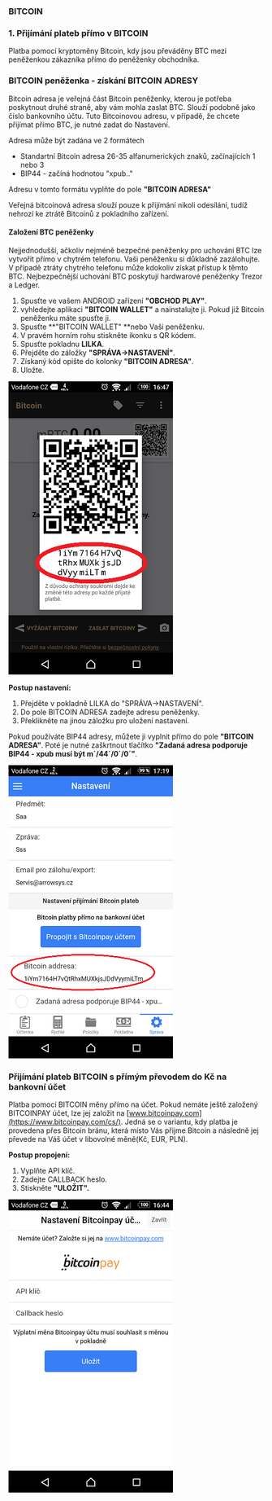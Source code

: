 ### BITCOIN

### 1. Přijímání plateb přímo v BITCOIN

Platba pomocí kryptoměny Bitcoin, kdy jsou převáděny BTC mezi peněženkou zákazníka přímo do peněženky obchodníka. 

### BITCOIN peněženka - získání BITCOIN ADRESY

Bitcoin adresa je veřejná část Bitcoin peněženky, kterou je potřeba poskytnout druhé straně, aby vám mohla zaslat BTC. Slouží podobně jako číslo bankovního účtu. Tuto Bitcoinovou adresu, v případě, že chcete přijímat přímo BTC, je nutné zadat do Nastavení.

Adresa může být zadána ve 2 formátech 

* Standartní Bitcoin adresa 26-35 alfanumerických znaků, začínajících 1 nebo 3
* BIP44 - začíná hodnotou "xpub.."

Adresu v tomto formátu vyplňte do pole **"BITCOIN ADRESA"**

Veřejná bitcoinová adresa slouží pouze k přijímání nikoli odesílání, tudíž nehrozí ke ztrátě Bitcoinů z pokladního zařízení.

#### Založení BTC peněženky

Nejjednodušší, ačkoliv nejméně bezpečné peněženky pro uchování BTC lze vytvořit přímo v chytrém telefonu. Vaši peněženku si důkladně zazálohujte. V případě ztráty chytrého telefonu může kdokoliv získat přístup k těmto BTC. Nejbezpečnější uchování BTC poskytují hardwarové peněženky Trezor a Ledger.

1. Spusťte ve vašem ANDROID zařízení **"OBCHOD PLAY"**.
2. vyhledejte aplikaci **"BITCOIN WALLET"** a nainstalujte ji. Pokud již Bitcoin peněženku máte spusťte ji.
3. Spusťte **"BITCOIN WALLET" **nebo Vaši peněženku.
4. V pravém horním rohu stiskněte ikonku s QR kódem.
5. Spusťte pokladnu **LILKA**.
6. Přejděte do záložky **"SPRÁVA-&gt;NASTAVENÍ"**.
7. Získaný kód opište do kolonky **"BITCOIN ADRESA"**.
8. Uložte.

![](/assets/SPRAVA-NASTAVENI-BITCOIN3.png)

**Postup nastavení:**

1. Přejděte v pokladně LILKA do "SPRÁVA-&gt;NASTAVENÍ".
2. Do pole BITCOIN ADRESA zadejte adresu peněženky.
3. Překlikněte na jinou záložku pro uložení nastavení.

Pokud používáte BIP44 adresy, můžete ji vyplnit přímo do pole **"BITCOIN ADRESA"**. Poté je nutné zaškrtnout tlačítko **"Zadaná adresa podporuje BIP44 - xpub musí být m´/44´/0´/0´"**.

![](/assets/SPRAVA-NASTAVENI-BITCOIN2.png)

### Přijímání plateb BITCOIN s přímým převodem do Kč na bankovní účet

Platba pomocí BITCOIN měny přímo na účet. Pokud nemáte ještě založený BITCOINPAY účet, lze jej založit na [www.bitcoinpay.com](https://www.bitcoinpay.com/cs/). Jedná se o variantu, kdy platba je provedena přes Bitcoin bránu, která místo Vás přijme Bitcoin a následně jej převede na Váš účet v libovolné měně\(Kč, EUR, PLN\).

**Postup propojení:**

1. Vyplňte API klíč.
2. Zadejte CALLBACK heslo.
3. Stiskněte **"ULOŽIT".**

![](/assets/SPRAVA-NASTAVENI-BITCOIN.png)

### 



